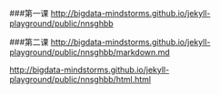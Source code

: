 
###第一课
http://bigdata-mindstorms.github.io/jekyll-playground/public/nnsghbb

###第二课
http://bigdata-mindstorms.github.io/jekyll-playground/public/nnsghbb/markdown.md

http://bigdata-mindstorms.github.io/jekyll-playground/public/nnsghbb/html.html
